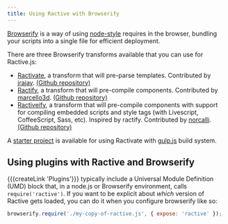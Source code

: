 ```yaml
---
title: Using Ractive with Browserify
---
```

[Browserify](http://browserify.org/) is a way of using [node-style](http://nodejs.org/) requires in the browser, bundling your scripts into a single file for efficient deployment.

There are three Browserify transforms available that you can use for Ractive.js:

- [Ractivate](https://www.npmjs.org/package/ractivate), a transform that will pre-parse templates. Contributed by [jrajav](https://github.com/jrajav). [(Github repository)](https://github.com/jrajav/ractivate)
- [Ractify](https://npmjs.org/package/ractify), a transform that will pre-compile components. Contributed by [marcello3d](https://github.com/marcello3d). [(Github repository)](https://github.com/marcello3d/node-ractify)
- [Ractiveify](https://npmjs.org/package/ractiveify), a transform that will pre-compile components with support for compiling embedded scripts and style tags (with Livescript, CoffeeScript, Sass, etc). Inspired by ractify. Contributed by [norcalli](https://github.com/norcalli). [(Github repository)](https://github.com/norcalli/ractiveify)

A [starter project](https://github.com/alienscience/gulp-ractive-starter) is available for using Ractivate with [gulp.js](http://gulpjs.com/) build system.

## Using plugins with Ractive and Browserify

{{{createLink 'Plugins'}}} typically include a Universal Module Definition (UMD) block that, in a node.js or Browserify environment, calls `require('ractive')`. If you want to be explicit about *which* version of Ractive gets loaded, you can do it when you configure browserify like so:

```js
browserify.require('./my-copy-of-ractive.js', { expose: 'ractive' });
```

